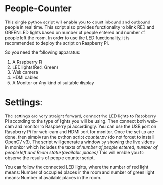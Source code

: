 # People-Counter
This single python script will enable you to count inbound and outbound people in real time.
This script also provides functionality to blink RED and GREEN LED lights based on number of people entered and number of people left the room.
In order to use the LED functionality, it is recommended to deploy the script on Raspberry Pi.

So you need the following apparatus:
1. A Raspberry Pi
2. LED lights(Red, Green)
3. Web camera
4. HDMI cables
5. A Monitor or Any kind of suitable display

# Settings:
The settings are very straight forward, connect the LED lights to Raspberry Pi according to the type of lights you will be using. 
Then connect both web-cam and monitor to Raspberry pi accordingly. You can use the USB port on Raspberry Pi for web-cam and HDMI port for monitor.
Once the set up are done, then simply run the python script *counter.py* (do not forget to install OpenCV v3).
The script will generate a window by showing the live videos in monitor which includes the texts of *number of people entered, number of people left and Room status(available places)*
This will enable you to observe the results of people counter script. 

You can follow the connected LED lights, where the number of red light means: Number of occupied places in the room
and number of green light means: Number of available places in the room.
